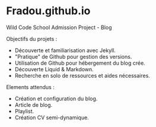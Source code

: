 # Fradou.github.io
Wild Code School Admission Project - Blog

Objectifs du projets :
- Découverte et familiarisation avec Jekyll.
- "Pratique" de Github pour gestion des versions.
- Utilisation de Github pour hébergement du blog crée.
- Découverte Liquid & Markdown.
- Recherche en solo de ressources et aides nécessaires.

Elements attendus :
- Création et configuration du blog.
- Article de blog.
- Playlist.
- Création CV semi-dynamique.
